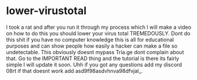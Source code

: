 # lower-virustotal
I took a rat and after you run it through my process which I will make a video on how to do this you should lower your virus total TREMEDOUSLY. Dont do this shit if you have no computer knowledge this is all for educational purposes and can show people how easily a hacker can make a file so undetectable. This obviously doesnt mypass Tria.ge dont complain about that. Go to the IMPORTANT READ thing and the tutorial is there its fairly simple I will update it soon. Uhh if you got any questions add my discord 08rt if that doesnt work add asd9f98asdvhnva98dfvjal_.
